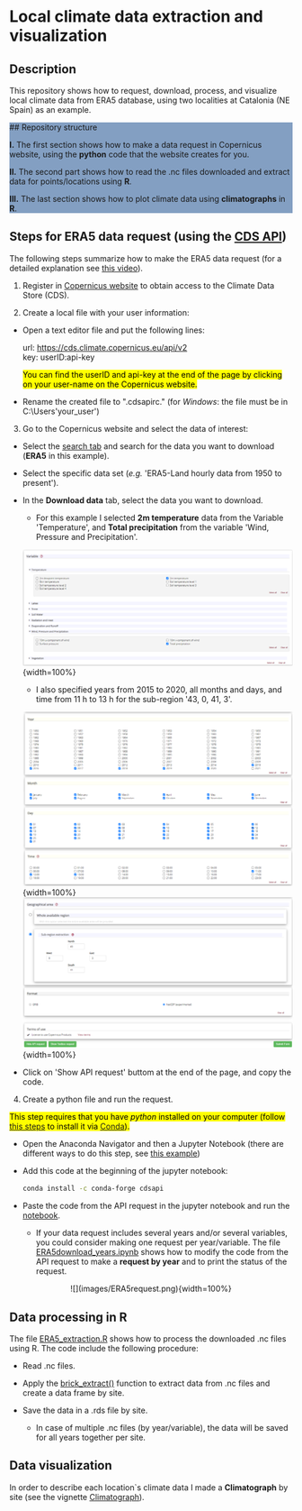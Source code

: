 # **Local climate data extraction and visualization** 

## Description

This repository shows how to request, download, process, and visualize local climate data from ERA5 database, using two localities at Catalonia (NE Spain) as an example.  

<div style = "background-color:#839fc2">
## Repository structure  

**I.** The first section shows how to make a data request in Copernicus website, using the **python** code that the website creates for you.  

**II.** The second part shows how to read the .nc files downloaded and extract data for points/locations using **R**. 

**III.** The last section shows how to plot climate data using **climatographs** in **R**.
</div>

## Steps for ERA5 data request (using the [CDS API](https://cds.climate.copernicus.eu/api-how-to))

The following steps summarize how to make the ERA5 data request (for a detailed explanation see [this video](https://www.youtube.com/watch?v=cVtiVTSVdlo&t=237s)).  

1. Register in [Copernicus website](https://cds.climate.copernicus.eu/#!/home) to obtain access to the Climate Data Store (CDS).  

2. Create a local file with your user information:  

  * Open a text editor file and put the following lines:  
  
    url: https://cds.climate.copernicus.eu/api/v2  
    key: userID:api-key  
    
    <mark>You can find the userID and api-key at the end of the page by clicking on your user-name on the Copernicus website.</mark>   
    
  * Rename the created file to ".cdsapirc." (for *Windows*: the file must be in C:\Users\'your_user')

3. Go to the Copernicus website and select the data of interest:  

  * Select the [search tab](https://cds.climate.copernicus.eu/cdsapp#!/search) and search for the data you want to download (**ERA5** in this example).  
  
  * Select the specific data set (*e.g.* 'ERA5-Land hourly data from 1950 to present').  
  
  * In the **Download data** tab, select the data you want to download.  
  
    - For this example I selected **2m temperature** data from the Variable 'Temperature', and **Total precipitation** from the variable 'Wind, Pressure and Precipitation'.
    
    ![](images/variable_request.png){width=100%}  
    - I also specified years from 2015 to 2020, all months and days, and time from 11 h to 13 h for the sub-region '43, 0, 41, 3'.

    ![](images/time_request.png){width=100%}  
    ![](images/subregion_request.png){width=100%}
    
  * Click on 'Show API request' buttom at the end of the page, and copy the code.  
  
4. Create a python file and run the request.

<mark>This step requires that you have *python* installed on your computer (follow [this steps](https://www.datacamp.com/community/tutorials/installing-anaconda-windows) to install it via [Conda](https://www.anaconda.com/products/individual)).</mark>    
  
  * Open the Anaconda Navigator and then a Jupyter Notebook (there are different ways to do this step, see [this example](https://problemsolvingwithpython.com/02-Jupyter-Notebooks/02.04-Opening-a-Jupyter-Notebook/#:~:text=Open%20a%20Jupyter%20Notebook%20with%20Anaconda%20Navigator,-One%20additional%20way&text=Open%20Anaconda%20Navigator%20using%20the,%2D%2D%3E%20%5BAnaconda%20Navigator%5D.&text=A%20Jupyter%20file%20browser%20will%20open%20in%20a%20web%20browser%20tab.&text=%3E%20%5BPython%203%5D-,A%20new%20notebook%20will%20open%20as,tab%20in%20your%20web%20browser.)) 
  
  * Add this code at the beginning of the jupyter notebook:  
  
    ```bash
    conda install -c conda-forge cdsapi
    ```
  
  * Paste the code from the API request in the jupyter notebook and run the [notebook](https://github.com/REDD1326/ERA5_extraction_and_visualization/tree/main/vignettes/ERA5download.ipynb). 
  
    - If your data request includes several years and/or several variables, you could consider making one request per year/variable. The file [ERA5download_years.ipynb](https://github.com/REDD1326/ERA5_extraction_and_visualization/tree/main/vignettes/ERA5download_years.ipynb) shows how to modify the code from the API request to make a **request by year** and to print the status of the request.    

<p align="center">    
![](images/ERA5request.png){width=100%}
</p>

## Data processing in R

The file [ERA5_extraction.R](https://github.com/REDD1326/ERA5_extraction_and_visualization/blob/main/R/ERA5_extraction.R) shows how to process the downloaded .nc files using R. The code include the following procedure:  

* Read .nc files.  

* Apply the [brick_extract()](https://github.com/REDD1326/ERA5_extraction_and_visualization/blob/main/R/functions.R) function to extract data from .nc files and create a data frame by site.  

* Save the data in a .rds file by site.  

  - In case of multiple .nc files (by year/variable), the data will be saved for all years together per site. 

## Data visualization

In order to describe each location`s climate data I made a **Climatograph** by site (see the vignette [Climatograph](https://github.com/REDD1326/ERA5_extraction_and_visualization/blob/main/R/Climatograph.Rmd)).

